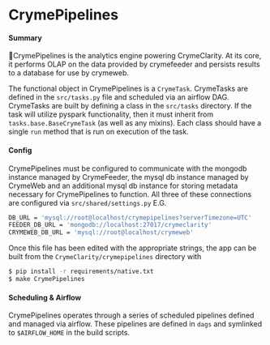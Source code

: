 # CrymePipelines
#### Summary
🚓CrymePipelines is the analytics engine powering CrymeClarity. At its core,
it performs OLAP on the data provided by crymefeeder and persists results to a 
database for use by crymeweb.

The functional object in CrymePipelines is a `CrymeTask`. CrymeTasks are defined in the
 `src/tasks.py` file and scheduled via an airflow DAG. CrymeTasks are built by defining a
 class in the `src/tasks` directory. If the task will utilize pyspark functionality, then it must 
 inherit from `tasks.base.BaseCrymeTask` (as well as any mixins). Each class should have a single 
 `run` method that is run on execution of the task.
 
 
#### Config
CrymePipelines must be configured to communicate with the mongodb 
instance managed by CrymeFeeder, the mysql db instance managed by CrymeWeb and an additional mysql db
instance for storing metadata necessary for CrymePipelines to function. All three
of these connections are configured via `src/shared/settings.py` E.G.
```bash
DB_URL = 'mysql://root@localhost/crymepipelines?serverTimezone=UTC'
FEEDER_DB_URL = 'mongodb://localhost:27017/crymeclarity'
CRYMEWEB_DB_URL = 'mysql://root@localhost/crymeweb'
```

Once this file has been edited with the appropriate strings, the app can be built from the 
`CrymeClarity/crymepipelines` directory with
```bash
$ pip install -r requirements/native.txt
$ make CrymePipelines
```

#### Scheduling & Airflow
CrymePipelines operates through a series of scheduled pipelines defined and managed 
via airflow. These pipelines are defined in `dags` and symlinked to `$AIRFLOW_HOME` in
the build scripts.